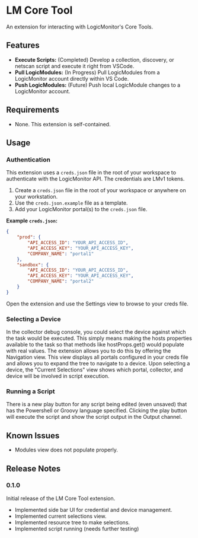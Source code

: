 # LM Core Tool

An extension for interacting with LogicMonitor's Core Tools.

## Features

* **Execute Scripts:** (Completed) Develop a collection, discovery, or netscan script and execute it right from VSCode.
* **Pull LogicModules:** (In Progress) Pull LogicModules from a LogicMonitor account directly within VS Code.
* **Push LogicModules:** (Future) Push local LogicModule changes to a LogicMonitor account.

## Requirements

* None. This extension is self-contained.

## Usage

### Authentication

This extension uses a `creds.json` file in the root of your workspace to authenticate with the LogicMonitor API. The credentials are LMv1 tokens.

1. Create a `creds.json` file in the root of your workspace or anywhere on your workstation.
2. Use the `creds.json.example` file as a template.
3. Add your LogicMonitor portal(s) to the `creds.json` file.

**Example `creds.json`:**

```json
{
    "prod": {
        "API_ACCESS_ID": "YOUR_API_ACCESS_ID",
        "API_ACCESS_KEY": "YOUR_API_ACCESS_KEY",
        "COMPANY_NAME": "portal1"
    },
    "sandbox": {
        "API_ACCESS_ID": "YOUR_API_ACCESS_ID",
        "API_ACCESS_KEY": "YOUR_API_ACCESS_KEY",
        "COMPANY_NAME": "portal2"
    }
}
```

Open the extension and use the Settings view to browse to your creds file.

### Selecting a Device

In the collector debug console, you could select the device against which the task would be executed. This simply means making the hosts properties available to the task so that methods like hostProps.get() would populate with real values. The extension allows you to do this by offering the Navigation view. This view displays all portals configured in your creds file and allows you to expand the tree to navigate to a device. Upon selecting a device, the "Current Selections" view shows which portal, collector, and device will be involved in script execution.

### Running a Script

There is a new play button for any script being edited (even unsaved) that has the Powershell or Groovy language specified. Clicking the play button will execute the script and show the script output in the Output channel.

## Known Issues

* Modules view does not populate properly.

## Release Notes

### 0.1.0

Initial release of the LM Core Tool extension.

* Implemented side bar UI for credential and device management.
* Implemented current selections view.
* Implemented resource tree to make selections.
* Implemented script running (needs further testing)
